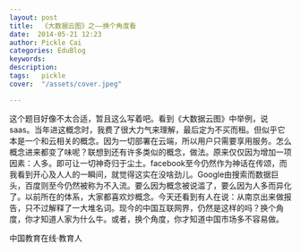 ```yaml
---
layout: post  
title:  《大数据云图》之——换个角度看  
date:  2014-05-21 12:23  
author: Pickle Cai  
categories: EduBlog  
keywords: 
description:   
tags:	pickle   
cover:  "/assets/cover.jpeg"  

---  
```

    
这个题目好像不太合适，暂且这么写着吧。看到《大数据云图》中举例，说saas。当年进这概念时，我费了很大力气来理解，最后定为不买而租。但似乎它本是一个和云相关的概念。因为一切部署在云端，所以用户只需要享用服务。怎么概念进来都变了味呢？联想到还有许多类似的概念，做法。原来仅仅因为增加一项因素：人多。即可让一切神奇归于尘土。facebook至今仍然作为神话在传颂，而我看到开心及人人的一瞬间，就觉得这实在没啥劲儿。Google由搜索而数据巨头，百度则至今仍然被称为不入流。要么因为概念被说滥了，要么因为人多而异化了。以前所在的体系，大家都喜欢炒概念。今天还看到有人在说：从南京出来做报告，只不过解释了一大堆名词。现今的中国互联网界，仍然是这样的吗？换个角度，你才知道人家为什么牛。或者，换个角度，你才知道中国市场多不容易做。

		    
 中国教育在线·教育人

